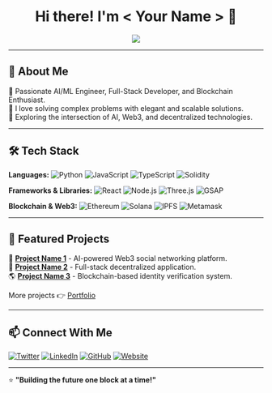 <h1 align="center">Hi there! I'm < Your Name > 👋</h1>

<p align="center">
  <img src="https://readme-typing-svg.herokuapp.com?font=Fira+Code&duration=3000&pause=1000&color=F75C7E&center=true&vCenter=true&width=435&lines=AI%2FML+Engineer+%7C+Full-Stack+Developer;Blockchain+Enthusiast+%7C+Tech+Innovator;Building+the+future+one+block+at+a+time" />
</p>

---

## 🚀 About Me

🔹 Passionate AI/ML Engineer, Full-Stack Developer, and Blockchain Enthusiast.<br>
🔹 I love solving complex problems with elegant and scalable solutions.<br>
🔹 Exploring the intersection of AI, Web3, and decentralized technologies.<br>

---

## 🛠️ Tech Stack

**Languages:** ![Python](https://img.shields.io/badge/-Python-3776AB?style=flat&logo=python&logoColor=white) ![JavaScript](https://img.shields.io/badge/-JavaScript-F7DF1E?style=flat&logo=javascript&logoColor=black) ![TypeScript](https://img.shields.io/badge/-TypeScript-3178C6?style=flat&logo=typescript&logoColor=white) ![Solidity](https://img.shields.io/badge/-Solidity-363636?style=flat&logo=solidity&logoColor=white)<br>

**Frameworks & Libraries:** ![React](https://img.shields.io/badge/-React-61DAFB?style=flat&logo=react&logoColor=black) ![Node.js](https://img.shields.io/badge/-Node.js-339933?style=flat&logo=node.js&logoColor=white) ![Three.js](https://img.shields.io/badge/-Three.js-000000?style=flat&logo=three.js&logoColor=white) ![GSAP](https://img.shields.io/badge/-GSAP-88CE02?style=flat&logoColor=white)<br>

**Blockchain & Web3:** ![Ethereum](https://img.shields.io/badge/-Ethereum-3C3C3D?style=flat&logo=ethereum&logoColor=white) ![Solana](https://img.shields.io/badge/-Solana-9945FF?style=flat&logo=solana&logoColor=white) ![IPFS](https://img.shields.io/badge/-IPFS-65C2CB?style=flat&logo=ipfs&logoColor=white) ![Metamask](https://img.shields.io/badge/-Metamask-F6851B?style=flat&logo=metamask&logoColor=white)<br>

---

## 🌟 Featured Projects

🚀 [**Project Name 1**](https://github.com/yourproject1) - AI-powered Web3 social networking platform.<br>
🔗 [**Project Name 2**](https://github.com/yourproject2) - Full-stack decentralized application.<br>
🌎 [**Project Name 3**](https://github.com/yourproject3) - Blockchain-based identity verification system.<br>

More projects 👉 [Portfolio](https://yourportfolio.com)

---

## 📫 Connect With Me

[![Twitter](https://img.shields.io/badge/-Twitter-1DA1F2?style=flat&logo=twitter&logoColor=white)](https://twitter.com/yourhandle)
[![LinkedIn](https://img.shields.io/badge/-LinkedIn-0077B5?style=flat&logo=linkedin&logoColor=white)](https://linkedin.com/in/yourhandle)
[![GitHub](https://img.shields.io/badge/-GitHub-181717?style=flat&logo=github&logoColor=white)](https://github.com/yourhandle)
[![Website](https://img.shields.io/badge/-Website-FF5733?style=flat&logo=Google-Chrome&logoColor=white)](https://yourwebsite.com)

---

⭐️ **"Building the future one block at a time!"**

